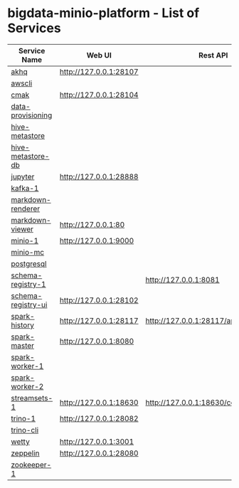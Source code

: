 # bigdata-minio-platform - List of Services

| Service Name | Web UI | Rest API |
|-------------- |------|------------
|[akhq](./documentation/services/akhq )|<http://127.0.0.1:28107>
|[awscli](./documentation/services/awscli )|
|[cmak](./documentation/services/cmak )|<http://127.0.0.1:28104>
|[data-provisioning](./documentation/services/data-provisioning )|
|[hive-metastore](./documentation/services/hive-metastore )|
|[hive-metastore-db](./documentation/services/hive-metastore )|
|[jupyter](./documentation/services/jupyter )|<http://127.0.0.1:28888>
|[kafka-1](./documentation/services/kafka )|
|[markdown-renderer](./documentation/services/markdown-renderer )|
|[markdown-viewer](./documentation/services/markdown-viewer )|<http://127.0.0.1:80>
|[minio-1](./documentation/services/minio )|<http://127.0.0.1:9000>
|[minio-mc](./documentation/services/minio )|
|[postgresql](./documentation/services/postgresql )|
|[schema-registry-1](./documentation/services/schema-registry )|| <http://127.0.0.1:8081>
|[schema-registry-ui](./documentation/services/schema-registry-ui )|<http://127.0.0.1:28102>
|[spark-history](./documentation/services/spark-historyserver )|<http://127.0.0.1:28117>| <http://127.0.0.1:28117/api/v1>
|[spark-master](./documentation/services/spark )|<http://127.0.0.1:8080>
|[spark-worker-1](./documentation/services/spark )|
|[spark-worker-2](./documentation/services/spark )|
|[streamsets-1](./documentation/services/streamsets )|<http://127.0.0.1:18630>| <http://127.0.0.1:18630/collector/restapi>
|[trino-1](./documentation/services/trino )|<http://127.0.0.1:28082>
|[trino-cli](./documentation/services/trino )|
|[wetty](./documentation/services/wetty )|<http://127.0.0.1:3001>
|[zeppelin](./documentation/services/zeppelin )|<http://127.0.0.1:28080>
|[zookeeper-1](./documentation/services/zookeeper )|